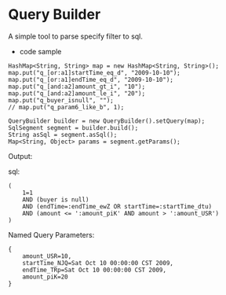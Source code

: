Query Builder
====

A simple tool to parse specify filter to sql.




- code sample
```
HashMap<String, String> map = new HashMap<String, String>();
map.put("q_[or:a1]startTime_eq_d", "2009-10-10");
map.put("q_[or:a1]endTime_eq_d", "2009-10-10");
map.put("q_[and:a2]amount_gt_i", "10");
map.put("q_[and:a2]amount_le_i", "20");
map.put("q_buyer_isnull", "");
// map.put("q_param6_like_b", 1);

QueryBuilder builder = new QueryBuilder().setQuery(map);
SqlSegment segment = builder.build();
String asSql = segment.asSql();
Map<String, Object> params = segment.getParams();
```

Output:

sql: 
```
(
	1=1 
	AND (buyer is null) 
	AND (endTime=:endTime_ewZ OR startTime=:startTime_dtu) 
	AND (amount <= ':amount_piK' AND amount > ':amount_USR')
)
```

Named Query Parameters:
```
{
	amount_USR=10, 
	startTime_NJQ=Sat Oct 10 00:00:00 CST 2009, 
	endTime_TRp=Sat Oct 10 00:00:00 CST 2009, 
	amount_piK=20
}
```